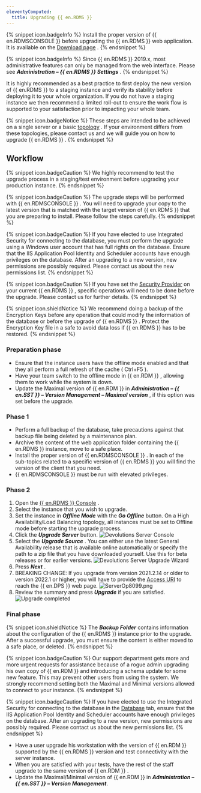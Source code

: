 ```yaml
---
eleventyComputed:
  title: Upgrading {{ en.RDMS }}
---
```

{% snippet icon.badgeInfo %} 
Install the proper version of {{ en.RDMSCONSOLE }} before upgrading the {{ en.RDMS }} web application. It is available on the [Download page](https://server.devolutions.net/home/download) . 
{% endsnippet %}
 
{% snippet icon.badgeInfo %} 
Since {{ en.RDMS }} 2019.x, most administrative features can only be managed from the web interface. Please see ***Administration – {{ en.RDMS }} Settings*** . 
{% endsnippet %}
 
It is highly recommended as a best practice to first deploy the new version of {{ en.RDMS }} to a staging instance and verify its stability before deploying it to your whole organization. If you do not have a staging instance we then recommend a limited roll-out to ensure the work flow is supported to your satisfaction prior to impacting your whole team.  

{% snippet icon.badgeNotice %} 
These steps are intended to be achieved on a single server or a basic [topology](/server/overview/topologies/) . If your environment differs from these topologies, please contact us and we will guide you on how to upgrade {{ en.RDMS }} . 
{% endsnippet %}
 
## Workflow 
{% snippet icon.badgeCaution %} 
We highly recommend to test the upgrade process in a staging/test environment before upgrading your production instance. 
{% endsnippet %}
 
{% snippet icon.badgeCaution %} 
The upgrade steps will be performed with {{ en.RDMSCONSOLE }} . You will need to upgrade your copy to the latest version that is matched with the target version of {{ en.RDMS }} that you are preparing to install. Please follow the steps carefully. 
{% endsnippet %}
 
{% snippet icon.badgeCaution %} 
If you have elected to use Integrated Security for connecting to the database, you must perform the upgrade using a Windows user account that has full rights on the database. Ensure that the IIS Application Pool Identity and Scheduler accounts have enough privileges on the database. After an upgrading to a new version, new permissions are possibly required. Please contact us about the new permissions list. 
{% endsnippet %}
 
{% snippet icon.badgeCaution %} 
If you have set the [Security Provider](https://help.remotedesktopmanager.com/administration_securityproviders.htm) on your current {{ en.RDMS }} , specific operations will need to be done before the upgrade. Please contact us for further details. 
{% endsnippet %}
 
{% snippet icon.shieldNotice %} 
We recommend doing a backup of the Encryption Keys before any operation that could modify the information of the database or before the upgrade of {{ en.RDMS }} . Protect the Encryption Key file in a safe to avoid data loss if {{ en.RDMS }} has to be restored. 
{% endsnippet %}
 
### Preparation phase 

* Ensure that the instance users have the offline mode enabled and that they all perform a full refresh of the cache ( Ctrl+F5 ). 
* Have your team switch to the offline mode in {{ en.RDM }} , allowing them to work while the system is down. 
* Update the Maximal version of {{ en.RDM }} in ***Administration – {{ en.SST }} – Version Management – Maximal version*** , if this option was set before the upgrade.  

### Phase 1 

* Perform a full backup of the database, take precautions against that backup file being deleted by a maintenance plan. 
* Archive the content of the web application folder containing the {{ en.RDMS }} instance, move to a safe place. 
* Install the proper version of {{ en.RDMSCONSOLE }} . In each of the sub-topics related to a specific version of {{ en.RDMS }} you will find the version of the client that you need. 
* {{ en.RDMSCONSOLE }} must be run with elevated privileges.  

### Phase 2 

1. Open the [{{ en.RDMS }} Console](/server/management/devolutions-server-console/) . 
1. Select the instance that you wish to upgrade. 
1. Set the instance in ***Offline Mode*** with the ***Go Offline*** button. On a High Availability/Load Balancing topology, all instances must be set to Offline mode before starting the upgrade process. 
1. Click the ***Upgrade Server*** button. 
![Devolutions Server Console](/img/en/server/ServerOp8064.png)  
1. Select the ***Upgrade Source*** . You can either use the latest General Availability release that is available online automatically or specify the path to a zip file that you have downloaded yourself. Use this for beta releases or for earlier versions. 
![Devolutions Server Upgrade Wizard](/img/en/server/ServerOp8066.png)  
1. Press ***Next*** . 
1. BREAKING CHANGE: If you upgrade from version 2021.2.14 or older to version 2022.1 or higher, you will have to provide the [Access URI](/kb/devolutions-server/knowledge-base/access-uri/) to reach the {{ en.DPS }} web page. 
![ServerOp8099.png](/img/en/server/ServerOp8099.png) 
1. Review the summary and press ***Upgrade*** if you are satisfied.  
![Upgrade completed](/img/en/server/ServerOp8067.png) 

### Final phase 

{% snippet icon.shieldNotice %} 
The ***Backup Folder*** contains information about the configuration of the {{ en.RDMS }} instance prior to the upgrade. After a successful upgrade, you must ensure the content is either moved to a safe place, or deleted. 
{% endsnippet %}
 
{% snippet icon.badgeCaution %} 
Our support department gets more and more urgent requests for assistance because of a rogue admin upgrading his own copy of {{ en.RDM }} and introducing a schema update for some new feature. This may prevent other users from using the system. We strongly recommend setting both the Maximal and Minimal versions allowed to connect to your instance. 
{% endsnippet %}
 
{% snippet icon.badgeCaution %} 
If you have elected to use the Integrated Security for connecting to the database in the [Database](/server/management/devolutions-server-console/devolutions-server-settings/database/) tab, ensure that the IIS Application Pool Identity and Scheduler accounts have enough privileges on the database. After an upgrading to a new version, new permissions are possibly required. Please contact us about the new permissions list. 
{% endsnippet %}
 
* Have a user upgrade his workstation with the version of {{ en.RDM }} supported by the {{ en.RDMS }} version and test connectivity with the server instance. 
* When you are satisfied with your tests, have the rest of the staff upgrade to the same version of {{ en.RDM }} . 
* Update the Maximal/Minimal version of {{ en.RDM }} in ***Administration – {{ en.SST }} – Version Management***. 

